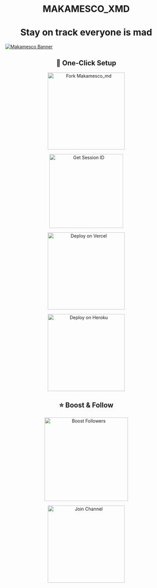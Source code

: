 <h1 align="center">MAKAMESCO_XMD</h1>
<h1 align="center">Stay on track everyone is mad</h1>

<!-- Banner Image -->
<a href="#"><img src="https://files.catbox.moe/sigghy.jpg" alt="Makamesco Banner" style="display: block; margin: 0 auto; max-width: 100%;"/></a>

<!-- 🚀 One-Click Setup Buttons -->
<h2 align="center">🚀 One-Click Setup</h2>

<!-- Fork Repository -->
<p align="center">
  <a href="https://github.com/sesco001/Makamesco_md/fork" target="_blank">
    <img src="https://img.shields.io/badge/FORK%20REPOSITORY-purple?style=for-the-badge&logo=github" alt="Fork Makamesco_md" width="240">
  </a>
</p>

<!-- Get Session ID -->
<p align="center">
  <a href="https://makamesco-pair.onrender.com" target="_blank">
    <img src="https://img.shields.io/badge/GET-SESSION%20ID-green?style=for-the-badge&logo=key" alt="Get Session ID" width="230">
  </a>
</p>

<!-- Deploy Button (Vercel) -->
<p align="center">
  <a href="https://spank-ver.vercel.app/" target="_blank">
    <img src="https://img.shields.io/badge/DEPLOY%20ON-VERCEL-black?style=for-the-badge&logo=vercel" alt="Deploy on Vercel" width="240">
  </a>
</p>

<!-- Deploy Button (Heroku) -->
<p align="center">
  <a href="https://www.heroku.com/deploy?template=https://github.com/sesco001/Makamesco-Ai" target="_blank">
    <img src="https://img.shields.io/badge/DEPLOY%20ON-HEROKU-430098?style=for-the-badge&logo=heroku" alt="Deploy on Heroku" width="240">
  </a>
</p>

<!-- ⭐ Followers Section -->
<h2 align="center">⭐ Boost & Follow</h2>

<p align="center">
  <a href="https://makamescodigitalsolutions.com" target="_blank">
    <img src="https://img.shields.io/badge/BOOST%20FOLLOWERS%20HERE-blue?style=for-the-badge&logo=firefox" alt="Boost Followers" width="260">
  </a>
</p>

<p align="center">
  <a href="https://whatsapp.com/channel/0029Vb5wVbsEQIanKXKYrq1c" target="_blank">
    <img src="https://img.shields.io/badge/JOIN-OUR%20CHANNEL-green?style=for-the-badge&logo=whatsapp" alt="Join Channel" width="240">
  </a>
</p>
